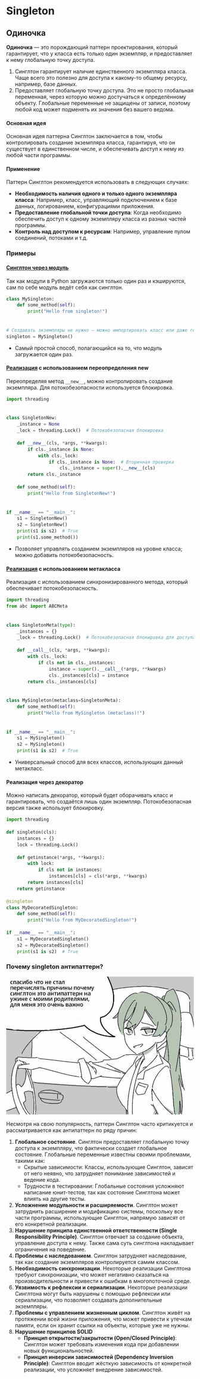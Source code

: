 # Singleton

## Одиночка

**Одиночка** — это порождающий паттерн проектирования, который гарантирует, что у класса есть только один экземпляр, и
предоставляет к нему глобальную точку доступа.

1. Синглтон гарантирует наличие единственного экземпляра класса.
   Чаще всего это полезно для доступа к какому-то общему
   ресурсу, например, базе данных.
2. Предоставляет глобальную точку доступа. Это не просто
   глобальная переменная, через которую можно достучаться
   к определённому объекту. Глобальные переменные не
   защищены от записи, поэтому любой код может подменять
   их значения без вашего ведома.

#### Основная идея

Основная идея паттерна Синглтон заключается в том, чтобы контролировать создание экземпляра класса, гарантируя, что он
существует в единственном числе, и обеспечивать доступ к нему из любой части программы.

#### Применение

Паттерн Синглтон рекомендуется использовать в следующих случаях:

- **Необходимость наличия одного и только одного экземпляра класса**: Например, класс, управляющий подключением к базе
  данных, логированием, конфигурациями приложения.
- **Предоставление глобальной точки доступа**: Когда необходимо обеспечить доступ к одному экземпляру класса из разных
  частей программы.
- **Контроль над доступом к ресурсам**: Например, управление пулом соединений, потоками и т.д.

### Примеры

#### [Синглтон через модуль](code/module_singleton/singleton.py)

Так как модули в Python загружаются только один раз и кэшируются, сам по себе модуль ведёт себя как синглтон.

```Python
class MySingleton:
    def some_method(self):
        print("Hello from singleton!")


# Создавать экземпляры не нужно – можно импортировать класс или даже готовый объект:
singleton = MySingleton()
```

- Самый простой способ, полагающийся на то, что модуль загружается один раз.

#### [Реализация](code/new/singleton.py) с использованием переопределения __new__

Переопределяя метод ```__new__```, можно контролировать создание экземпляра. Для потокобезопасности используется
блокировка.

```python
import threading


class SingletonNew:
    _instance = None
    _lock = threading.Lock()  # Потокобезопасная блокировка

    def __new__(cls, *args, **kwargs):
        if cls._instance is None:
            with cls._lock:
                if cls._instance is None:  # Вторичная проверка
                    cls._instance = super().__new__(cls)
        return cls._instance

    def some_method(self):
        print("Hello from SingletonNew!")


if __name__ == "__main__":
    s1 = SingletonNew()
    s2 = SingletonNew()
    print(s1 is s2)  # True
    print(s1.some_method())

```

- Позволяет управлять созданием экземпляров на уровне класса; можно добавить потокобезопасность.

#### [Реализация](code/metaclass/singleton.py) с использованием метакласса

Реализация с использованием синхронизированного метода, который обеспечивает потокобезопасность.

```python
import threading
from abc import ABCMeta


class SingletonMeta(type):
    _instances = {}
    _lock = threading.Lock()  # Потокобезопасная блокировка для доступа к _instances

    def __call__(cls, *args, **kwargs):
        with cls._lock:
            if cls not in cls._instances:
                instance = super().__call__(*args, **kwargs)
                cls._instances[cls] = instance
        return cls._instances[cls]


class MySingleton(metaclass=SingletonMeta):
    def some_method(self):
        print("Hello from MySingleton (metaclass)!")


if __name__ == "__main__":
    s1 = MySingleton()
    s2 = MySingleton()
    print(s1 is s2)  # True

```

- Универсальный способ для всех классов, использующих данный метакласс.

#### Реализация через декоратор

Можно написать декоратор, который будет оборачивать класс и гарантировать, что создаётся лишь один экземпляр.
Потокобезопасная версия также использует блокировку.

```python
import threading

def singleton(cls):
    instances = {}
    lock = threading.Lock()

    def getinstance(*args, **kwargs):
        with lock:
            if cls not in instances:
                instances[cls] = cls(*args, **kwargs)
        return instances[cls]
    return getinstance

@singleton
class MyDecoratedSingleton:
    def some_method(self):
        print("Hello from MyDecoratedSingleton!")

if __name__ == "__main__":
    s1 = MyDecoratedSingleton()
    s2 = MyDecoratedSingleton()
    print(s1 is s2)  # True
```

### Почему singleton антипаттерн?

![mem.png](img/mem.png)

Несмотря на свою популярность, паттерн Синглтон часто критикуется и рассматривается как антипаттерн по ряду причин:

1. **Глобальное состояние**. Синглтон предоставляет глобальную точку доступа к экземпляру, что фактически создает
   глобальное состояние. Глобальные переменные известны своими проблемами, такими как:
    - Скрытые зависимости: Классы, использующие Синглтон, зависят от него неявно, что затрудняет понимание зависимостей
      и ведение кода.
    - Трудности в тестировании: Глобальные состояния усложняют написание юнит-тестов, так как состояние Синглтона может
      влиять на другие тесты.
2. **Усложнение модульности и расширяемости**. Синглтон может затруднить расширение и модификацию системы, поскольку все
   части программы, использующие Синглтон, напрямую зависят от его конкретной реализации.
3. **Нарушение принципа единственной ответственности (Single Responsibility Principle)**. Синглтон отвечает за создание
   объекта, управление доступа к нему. Также сама суть синглтона накладывает ограничения на поведение.
4. **Проблемы с наследованием**. Синглтон затрудняет наследование, так как создание экземпляров контролируется самим
   классом.
5. **Необходимость синхронизации**. Некоторые реализации Синглтона требуют синхронизации, что может негативно сказаться
   на производительности и привести к ошибкам в многопоточной среде.
6. **Уязвимость к рефлексии и сериализации**. Некоторые реализации Синглтона могут быть нарушены с помощью рефлексии или
   сериализации, что позволяет создавать дополнительные экземпляры.
7. **Проблемы с управлением жизненным циклом**. Синглтон живёт на протяжении всей жизни приложения, что может привести к
   утечкам памяти, если он хранит ссылки на объекты, которые уже не нужны.
8. **Нарушение принципов SOLID**
    - **Принцип открытости/закрытости (Open/Closed Principle)**: Синглтон может требовать изменения кода при добавлении
      новых функциональностей.
    - **Принцип инверсии зависимостей (Dependency Inversion Principle)**: Синглтон вводит жёсткую зависимость от
      конкретной реализации, что усложняет внедрение зависимостей.
